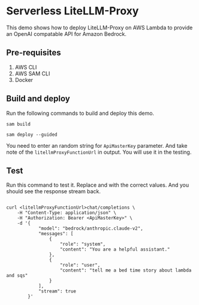 # Serverless LiteLLM-Proxy

This demo shows how to deploy LiteLLM-Proxy on AWS Lambda to provide an OpenAI compatable API for Amazon Bedrock.

## Pre-requisites

1. AWS CLI
2. AWS SAM CLI
3. Docker

## Build and deploy

Run the following commands to build and deploy this demo. 

```shell
sam build

sam deploy --guided
```

You need to enter an random string for `ApiMasterKey` parameter. And take note of the `litellmProxyFunctionUrl` in output. You will use it in the testing.

## Test

Run this command to test it. Replace <litellmProxyFunctionUrl> and <ApiMasterKey> with the correct values. And you should see the response stream back.

```shell

curl <litellmProxyFunctionUrl>chat/completions \
    -H "Content-Type: application/json" \
    -H "Authorization: Bearer <ApiMasterKey>" \
    -d '{
            "model": "bedrock/anthropic.claude-v2",
            "messages": [
                {
                    "role": "system",
                    "content": "You are a helpful assistant."
                },
                {
                    "role": "user",
                    "content": "tell me a bed time story about lambda and sqs"
                }
            ],
            "stream": true
        }'
```
